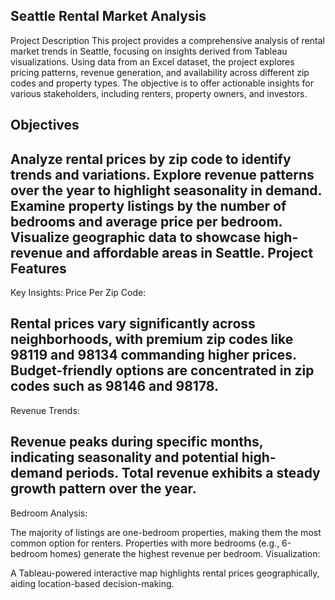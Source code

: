 Seattle Rental Market Analysis
---
Project Description
This project provides a comprehensive analysis of rental market trends in Seattle, focusing on insights derived from Tableau visualizations. Using data from an Excel dataset, the project explores pricing patterns, revenue generation, and availability across different zip codes and property types. The objective is to offer actionable insights for various stakeholders, including renters, property owners, and investors.

Objectives
---
Analyze rental prices by zip code to identify trends and variations.
Explore revenue patterns over the year to highlight seasonality in demand.
Examine property listings by the number of bedrooms and average price per bedroom.
Visualize geographic data to showcase high-revenue and affordable areas in Seattle.
Project Features
---
Key Insights:
Price Per Zip Code:

Rental prices vary significantly across neighborhoods, with premium zip codes like 98119 and 98134 commanding higher prices.
Budget-friendly options are concentrated in zip codes such as 98146 and 98178.
---
Revenue Trends:

Revenue peaks during specific months, indicating seasonality and potential high-demand periods.
Total revenue exhibits a steady growth pattern over the year.
---
Bedroom Analysis:

The majority of listings are one-bedroom properties, making them the most common option for renters.
Properties with more bedrooms (e.g., 6-bedroom homes) generate the highest revenue per bedroom.
Visualization:

A Tableau-powered interactive map highlights rental prices geographically, aiding location-based decision-making.
